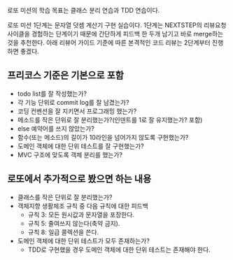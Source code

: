 로또 미션의 학습 목표는 클래스 분리 연습과 TDD 연습이다.

로또 미션 1단계는 문자열 덧셈 계산기 구현 실습이다.
1단계는 NEXTSTEP의 리뷰요청 사이클을 경험하는 단계이기 때문에 간단하게 피드백 한 두개 남기고 바로 merge하는 것을 추천한다.
아래 리뷰어 가이드 기준에 따른 본격적인 코드 리뷰는 2단계부터 진행하면 좋겠다.

## 프리코스 기준은 기본으로 포함
- todo list를 잘 작성했는가?
- 각 기능 단위로 commit log를 잘 남겼는가?
- 코딩 컨벤션을 잘 지키면서 프로그래밍 했는가?
- 메소드를 작은 단위로 잘 분리했는가?(인덴트를 1로 잘 유지했는가? 포함)
- else 예약어를 쓰지 않았는가?
- 함수(또는 메소드)의 길이가 10라인을 넘어가지 않도록 구현했는가?
- 도메인 객체에 대한 단위 테스트를 잘 구현했는가?
- MVC 구조에 맞도록 객체 분리를 했는가?

## 로또에서 추가적으로 봤으면 하는 내용
- 클래스를 작은 단위로 잘 분리했는가?
- 객체지향 생활체조 규칙 중 다음 규칙에 대한 피드백
  - 규칙 3: 모든 원시값과 문자열을 포장한다.
  - 규칙 5: 줄여쓰지 않는다(축약 금지).
  - 규칙 8: 일급 콜렉션을 쓴다.
- 도메인 객체에 대한 단위 테스트가 모두 존재하는가? 
  - TDD로 구현했을 경우 도메인 객체에 대한 단위 테스트는 존재해야 한다.
